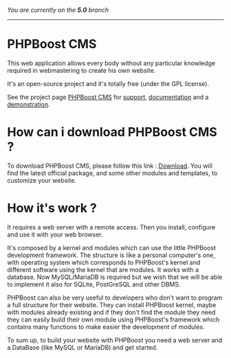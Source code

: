 *You are currently on the **5.0** branch*
***

# PHPBoost CMS
This web application allows every body without any particular knowledge required in webmastering to create his own website.

It's an open-source project and it's totally free (under the GPL license).

See the project page [PHPBoost CMS](https://www.phpboost.com "link to PHPBoost CMS official Website") for [support](https://www.phpboost.com/forum "link to PHPBoost CMS Support"), [documentation](https://www.phpboost.com/wiki "link to PHPBoost CMS Documentation") and a [demonstration](http://demo.phpboost.com "link to PHPBoost CMS demo website").

# How can i download PHPBoost CMS ?
To download PHPBoost CMS, please follow this link : [Download](https://www.phpboost.com/download "link to PHPBoost CMS Download").
You will find the latest official package, and some other modules and templates, to customize your website.

# How it's work ?
It requires a web server with a remote access. Then you install, configure and use it with your web browser.

It's composed by a kernel and modules which can use the little PHPBoost development framework. The structure is like a personal computer's one, with operating system which corresponds to PHPBoost's kernel and different software using the kernel that are modules. It works with a database. Now MySQL/MariaDB is required but we wish that we will be able to implement it also for SQLite, PostGreSQL and other DBMS.

PHPBoost can also be very useful to developers who don't want to program a full structure for their website. They can install PHPBoost kernel, maybe with modules already existing and if they don't find the module they need they can easily build their own module using PHPBoost's framework which contains many functions to make easier the development of modules.

To sum up, to build your website with PHPBoost you need a web server and a DataBase (like MySQL or MariaDB) and get started.
